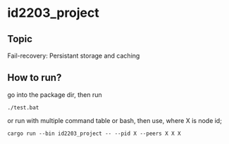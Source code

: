 # id2203_project

## Topic
Fail-recovery: Persistant storage and caching

## How to run?
go into the package dir, then run 
```
./test.bat
```
or run with multiple command table or bash, then use, where X is node id;
```
cargo run --bin id2203_project -- --pid X --peers X X X
```
